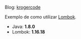 Blog: [krogercode](https://krogercode.wordpress.com/2017/10/14/o-que-e-lombok/)

Exemplo de como utilizar [Lombok](https://projectlombok.org/).

* Java: **1.8.0**
* Lombok: **1.16.18**


